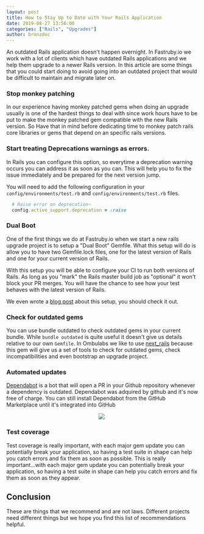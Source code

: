 ```yaml
---
layout: post
title: How to Stay Up to Date with Your Rails Application
date: 2019-08-27 13:56:00
categories: ["Rails", "Upgrades"]
author: bronzdoc
---
```


An outdated Rails application doesn't happen overnight. In Fastruby.io we work with a lot of clients which have outdated Rails applications and we help them upgrade to a newer Rails version. In this article are some things that you could start doing to avoid going into an outdated project that would be difficult to maintain and migrate later on.

<!--more-->

### Stop monkey patching

In our experience having monkey patched gems when doing an upgrade usually is one of the hardest things to deal with since work hours have to be put to make the monkey patched gem compatible with the new Rails version. So Have that in mind before dedicating time to monkey patch rails core libraries or gems that depend on an specific rails versions.

### Start treating Deprecations warnings as errors.

In Rails you can configure this option, so everytime a deprecation warning occurs you can address it as soon as you can.
This will help you to fix the issue immediately and be prepared for the next version jump.

You will need to add the following configuration in your `config/environments/test.rb` and `config/environments/test.rb` files.

```ruby
  # Raise error on deprecation¬
  config.active_support.deprecation = :raise
```

### Dual Boot

One of the first things we do at Fastruby.io when we start a new rails upgrade project is to setup a "Dual Boot" Gemfile.
What this setup will do is allow you to have two Gemfile.lock files, one for the latest version of Rails and one for your current version of Rails.

With this setup you will be able to configure your CI to run both versions of Rails. As long as you "mark" the Rails master build job as "optional" it won't block your PR merges. You will have the chance to see how your test behaves with the latest version of Rails.

We even wrote a [blog post](https://www.fastruby.io/blog/upgrade-rails/dual-boot/dual-boot-with-rails-6-0-beta.html) about this setup, you should check it out.

### Check for outdated gems

You can use bundle outdated to check outdated gems in your current bundle. While `bundle outdated` is quite useful it doesn't give us details relative to our own `Gemfile`. In Ombulabs we like to use  [next_rails](https://rubygems.org/gems/next_rails/versions/1.0.0) because this gem will give us a set of tools to check for outdated gems, check incompatibilities and even bootstrap an upgrade project.

### Automated updates
[Dependabot](https://dependabot.com/) is a bot that will open a PR in your Github repository whenever a dependency is outdated. Dependabot was adquired by github and it's now free of charge.
You can still install Dependabot from the GitHub Marketplace until it's integrated into GitHub

<div style="text-align: center; width: 500px;">
  <img src="/blog/assets/images/dependabot/dependabot.png">
</div>


### Test coverage

Test coverage is really important, with each major gem update you can potentially break your application, so having a test suite in shape can help you catch errors and fix them as soon as possible.
This is really important...with each major gem update you can potentially break your application, so having a test suite in shape can help you catch errors and fix them as soon as they appear.

## Conclusion

These are things that we recommend and are not laws. Different projects need different things but we hope you find this list of recommendations helpful.


